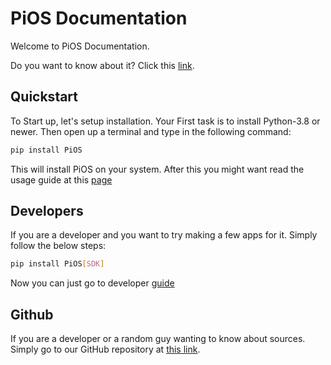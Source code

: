 # PiOS Documentation
Welcome to PiOS Documentation.

Do you want to know about it? Click this [link](about.md).

## Quickstart
To Start up, let's setup installation. Your First task is to install Python-3.8 or newer.
Then open up a terminal and type in the following command:
```bash
pip install PiOS
```
This will install PiOS on your system. After this you might want read the usage guide at
this [page](manual/index.md)

## Developers
If you are a developer and you want to try making a few apps for it.
Simply follow the below steps:
```bash
pip install PiOS[SDK]
```
Now you can just go to developer [guide](developer/index.md)

## Github
If you are a developer or a random guy wanting to know about sources.
Simply go to our GitHub repository at
[this link](https://github.com/xcodz-dot/PiOS).
